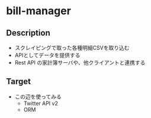# bill-manager

## Description
- スクレイピングで取った各種明細CSVを取り込む
- APIとしてデータを提供する
- Rest API の家計簿サーバや、他クライアントと連携する

## Target
- この辺を使ってみる
    - Twitter API v2
    - ORM

